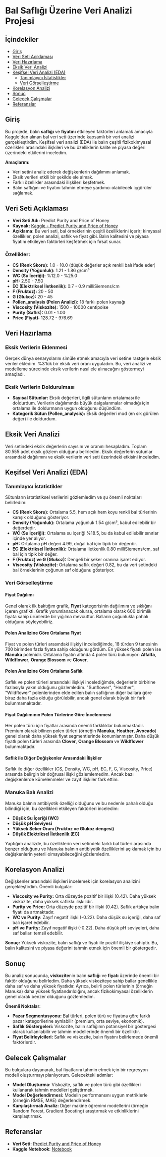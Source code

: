 # Bal Saflığı Üzerine Veri Analizi Projesi

## İçindekiler

- [Giriş](#giriş)
- [Veri Seti Açıklaması](#veri-seti-açıklaması)
- [Veri Hazırlama](#veri-hazırlama)
- [Eksik Veri Analizi](#eksik-veri-analizi)
- [Keşifsel Veri Analizi (EDA)](#keşifsel-veri-analizi-eda)
  - [Tanımlayıcı İstatistikler](#tanımlayıcı-istatistikler)
  - [Veri Görselleştirme](#veri-görselleştirme)
- [Korelasyon Analizi](#korelasyon-analizi)
- [Sonuç](#sonuç)
- [Gelecek Çalışmalar](#gelecek-çalışmalar)
- [Referanslar](#referanslar)

## Giriş

Bu projede, balın **saflığı** ve **fiyatını** etkileyen faktörleri anlamak amacıyla Kaggle'dan alınan bal veri seti üzerinde kapsamlı bir veri analizi gerçekleştirdim. Keşifsel veri analizi (EDA) ile balın çeşitli fizikokimyasal özellikleri arasındaki ilişkileri ve bu özelliklerin kalite ve piyasa değeri üzerindeki etkilerini inceledim.

**Amaçlarım:**

- Veri setini analiz ederek değişkenlerin dağılımını anlamak.
- Eksik verileri etkili bir şekilde ele almak.
- Farklı özellikler arasındaki ilişkileri keşfetmek.
- Balın saflığını ve fiyatını tahmin etmeye yardımcı olabilecek içgörüler sağlamak.

## Veri Seti Açıklaması

- **Veri Seti Adı:** Predict Purity and Price of Honey
- **Kaynak:** [Kaggle - Predict Purity and Price of Honey](https://www.kaggle.com/datasets/stealthtechnologies/predict-purity-and-price-of-honey)
- **Açıklama:** Bu veri seti, bal örneklerinin çeşitli özelliklerini içerir; kimyasal özellikler, polen analizi, saflık ve fiyat gibi. Balın kalitesini ve piyasa fiyatını etkileyen faktörleri keşfetmek için fırsat sunar.

### Özellikler:

- **CS (Renk Skoru):** 1.0 - 10.0 (düşük değerler açık renkli balı ifade eder)
- **Density (Yoğunluk):** 1.21 - 1.86 g/cm³
- **WC (Su İçeriği):** %12.0 - %25.0
- **pH:** 2.50 - 7.50
- **EC (Elektriksel İletkenlik):** 0.7 - 0.9 milliSiemens/cm
- **F (Fruktoz):** 20 - 50
- **G (Glukoz):** 20 - 45
- **Pollen_analysis (Polen Analizi):** 18 farklı polen kaynağı
- **Viscosity (Viskozite):** 1500 - 10000 centipoise
- **Purity (Saflık):** 0.01 - 1.00
- **Price (Fiyat):** 128.72 - 976.69

## Veri Hazırlama

### Eksik Verilerin Eklenmesi

Gerçek dünya senaryolarını simüle etmek amacıyla veri setine rastgele eksik veriler ekledim. %3'lük bir eksik veri oranı uyguladım. Bu, veri analizi ve modelleme sürecinde eksik verilerin nasıl ele alınacağını göstermeyi amaçladı.

### Eksik Verilerin Doldurulması

- **Sayısal Sütunlar:** Eksik değerleri, ilgili sütunların ortalaması ile doldurdum. Verilerin dağılımında büyük dalgalanmalar olmadığı için ortalama ile doldurmanın uygun olduğunu düşündüm.
- **Kategorik Sütun (Pollen_analysis):** Eksik değerleri mod (en sık görülen değer) ile doldurdum.

## Eksik Veri Analizi

Veri setindeki eksik değerlerin sayısını ve oranını hesapladım. Toplam 80.555 adet eksik gözlem olduğunu belirledim. Eksik değerlerin sütunlar arasındaki dağılımını ve eksik verilerin veri seti üzerindeki etkisini inceledim.

## Keşifsel Veri Analizi (EDA)

### Tanımlayıcı İstatistikler

Sütunların istatistiksel verilerini gözlemledim ve şu önemli noktaları belirledim:

- **CS (Renk Skoru):** Ortalama 5.5, hem açık hem koyu renkli bal türlerinin karışık olduğunu gösteriyor.
- **Density (Yoğunluk):** Ortalama yoğunluk 1.54 g/cm³, kabul edilebilir bir değerdedir.
- **WC (Su İçeriği):** Ortalama su içeriği %18.5, bu da kabul edilebilir sınırlar içinde yer alıyor.
- **pH:** Ortalama pH değeri 4.99, doğal bal için tipik bir değerdir.
- **EC (Elektriksel İletkenlik):** Ortalama iletkenlik 0.80 milliSiemens/cm, saf bal için tipik bir değer.
- **F (Fruktoz) ve G (Glukoz):** Dengeli bir şeker oranına işaret ediyor.
- **Viscosity (Viskozite):** Ortalama saflık değeri 0.82, bu da veri setindeki bal örneklerinin çoğunun saf olduğunu gösteriyor.

### Veri Görselleştirme

#### Fiyat Dağılımı

Genel olarak ilk baktığım grafik, **Fiyat** kategorisinin dağılımını ve sıklığını içeren grafikti. Grafik yorumlanacak olursa, ortalama olarak 600 birimlik fiyata sahip ürünlerde bir yığılma mevcuttur. Balların çoğunlukla pahalı olduğunu söyleyebiliriz.

#### Polen Analizine Göre Ortalama Fiyat

Fiyat ve polen türleri arasındaki ilişkiyi incelediğimde, 18 türden 9 tanesinin 700 birimden fazla fiyata sahip olduğunu gördüm. En yüksek fiyatlı polen ise **Manuka** polenidir. Ortalama fiyatın altında 4 polen türü bulunuyor: **Alfalfa**, **Wildflower**, **Orange Blossom** ve **Clover**.

#### Polen Analizine Göre Ortalama Saflık

Saflık ve polen türleri arasındaki ilişkiyi incelediğimde, değerlerin birbirine fazlasıyla yakın olduğunu gözlemledim. "Sunflower", "Heather", "Wildflower" polenlerinden elde edilen balın saflığının diğer ballara göre biraz daha fazla olduğu görülebilir, ancak genel olarak büyük bir fark bulunmamaktadır.

#### Fiyat Dağılımının Polen Türlerine Göre İncelenmesi

Her polen türü için fiyatlar arasında önemli farklılıklar bulunmaktadır. Premium olarak bilinen polen türleri (örneğin **Manuka**, **Heather**, **Avocado**) genel olarak daha yüksek fiyat segmentlerinde konumlanmıştır. Daha düşük fiyatlı polen türleri arasında **Clover**, **Orange Blossom** ve **Wildflower** bulunmaktadır.

#### Saflık ile Diğer Değişkenler Arasındaki İlişkiler

Saflık ile diğer özellikler (CS, Density, WC, pH, EC, F, G, Viscosity, Price) arasında belirgin bir doğrusal ilişki gözlemlemedim. Ancak bazı değişkenlerde kümelenmeler ve zayıf ilişkiler fark ettim.

### Manuka Balı Analizi

Manuka balının antibiyotik özelliği olduğunu ve bu nedenle pahalı olduğu bilindiği için, bu özellikleri etkileyen faktörleri inceledim:

- **Düşük Su İçeriği (WC)**
- **Düşük pH Seviyesi**
- **Yüksek Şeker Oranı (Fruktoz ve Glukoz dengesi)**
- **Düşük Elektriksel İletkenlik (EC)**

Yaptığım analizde, bu özelliklerin veri setindeki farklı bal türleri arasında benzer olduğunu ve Manuka balının antibiyotik özelliklerini açıklamak için bu değişkenlerin yeterli olmayabileceğini gözlemledim.

## Korelasyon Analizi

Değişkenler arasındaki ilişkileri incelemek için korelasyon analizini gerçekleştirdim. Önemli bulgular:

- **Viscosity ve Purity:** Orta düzeyde pozitif bir ilişki (0.42). Daha yüksek viskozite, daha yüksek saflıkla ilişkilidir.
- **Purity ve Price:** Orta düzeyde pozitif bir ilişki (0.42). Saflık arttıkça balın fiyatı da artmaktadır.
- **WC ve Purity:** Zayıf negatif ilişki (-0.22). Daha düşük su içeriği, daha saf balı işaret edebilir.
- **pH ve Purity:** Zayıf negatif ilişki (-0.22). Daha düşük pH seviyeleri, daha saf balları temsil edebilir.

**Sonuç:** Yüksek viskozite, balın saflığı ve fiyatı ile pozitif ilişkiye sahiptir. Bu, balın kalitesini ve piyasa değerini tahmin etmek için önemli bir göstergedir.

## Sonuç

Bu analiz sonucunda, **viskozite**nin balın **saflığı** ve **fiyatı** üzerinde önemli bir faktör olduğunu belirledim. Daha yüksek viskoziteye sahip ballar genellikle daha saf ve daha yüksek fiyatlıdır. Ayrıca, belirli polen türlerinin (örneğin Manuka) daha yüksek fiyatlandırıldığını, ancak fizikokimyasal özelliklerin genel olarak benzer olduğunu gözlemledim.

**Önemli Noktalar:**

- **Pazar Segmentasyonu:** Bal türleri, polen türü ve fiyatına göre farklı pazar kategorilerine ayrılabilir (premium, orta seviye, ekonomik).
- **Saflık Göstergeleri:** Viskozite, balın saflığının potansiyel bir göstergesi olarak kullanılabilir ve tahmin modellerinde önemli bir özelliktir.
- **Fiyat Belirleyicileri:** Saflık ve viskozite, balın fiyatını belirlemede önemli faktörlerdir.

## Gelecek Çalışmalar

Bu bulgulara dayanarak, bal fiyatlarını tahmin etmek için bir regresyon modeli oluşturmayı planlıyorum. Gelecekteki adımlar:

- **Model Oluşturma:** Viskozite, saflık ve polen türü gibi özellikleri kullanarak tahmin modelleri geliştirmek.
- **Model Değerlendirmesi:** Modelin performansını uygun metriklerle (örneğin RMSE, MAE) değerlendirmek.
- **Karşılaştırmalı Analiz:** Diğer makine öğrenimi modellerini (örneğin Random Forest, Gradient Boosting) araştırmak ve etkinliklerini karşılaştırmak.

## Referanslar

- **Veri Seti:** [Predict Purity and Price of Honey](https://www.kaggle.com/datasets/stealthtechnologies/predict-purity-and-price-of-honey)
- **Kaggle Notebook:** [Notebook](https://www.kaggle.com/code/ayemdamlakeskin/bal-safl-zerine-veri-analizi)


